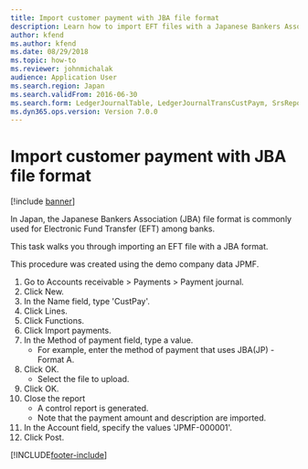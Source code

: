 ```yaml
---
title: Import customer payment with JBA file format
description: Learn how to import EFT files with a Japanese Bankers Association file format, including a step-by-step process using the JPMF demo data company.
author: kfend
ms.author: kfend
ms.date: 08/29/2018
ms.topic: how-to
ms.reviewer: johnmichalak
audience: Application User
ms.search.region: Japan
ms.search.validFrom: 2016-06-30
ms.search.form: LedgerJournalTable, LedgerJournalTransCustPaym, SrsReportViewerForm
ms.dyn365.ops.version: Version 7.0.0
---
```


# Import customer payment with JBA file format

[!include [banner](../../includes/banner.md)]

In Japan, the Japanese Bankers Association (JBA) file format is commonly used for Electronic Fund Transfer (EFT) among banks. 



This task walks you through importing an EFT file with a JBA format.



This procedure was created using the demo company data JPMF.

1. Go to Accounts receivable > Payments > Payment journal.
2. Click New.
3. In the Name field, type 'CustPay'.
4. Click Lines.
5. Click Functions.
6. Click Import payments.
7. In the Method of payment field, type a value.
    * For example, enter the method of payment that uses JBA(JP) - Format A.  
8. Click OK.
    * Select the file to upload.  
9. Click OK.
10. Close the report
    * A control report is generated.  
    * Note that the payment amount and description are imported.  
11. In the Account field, specify the values 'JPMF-000001'.
12. Click Post.



[!INCLUDE[footer-include](../../../includes/footer-banner.md)]

